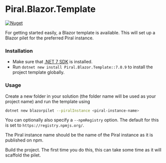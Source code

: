 # Piral.Blazor.Template

[![Nuget](https://img.shields.io/badge/nuget-v7.0.9-blue)](https://www.nuget.org/packages/Piral.Blazor.Template/7.0.9)

For getting started easily, a Blazor template is available. This will set up a Blazor pilet for the preferred Piral instance.

### Installation

- Make sure that [.NET 7 SDK](https://dotnet.microsoft.com/download/dotnet/7.0) is installed.
- Run `dotnet new install Piral.Blazor.Template::7.0.9` to install the project template globally.

### Usage

Create a new folder in your solution (the folder name will be used as your project name) and run the template using

```sh
dotnet new blazorpilet --piralInstance <piral-instance-name>
```

You can optionally also specify a `--npmRegistry` option. The default for this is set to `https://registry.npmjs.org/`.

The Piral instance name should be the name of the Piral instance as it is published on npm.

Build the project. The first time you do this, this can take some time as it will scaffold the pilet.
